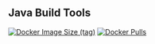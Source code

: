 ## Java Build Tools

[![Docker Image Size (tag)](https://img.shields.io/docker/image-size/crazyuploader/java_build_tools/latest)](https://hub.docker.com/r/crazyuploader/java_build_tools)
[![Docker Pulls](https://img.shields.io/docker/pulls/crazyuploader/java_build_tools)](https://hub.docker.com/r/crazyuploader/java_build_tools)
